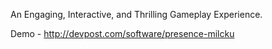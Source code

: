 An Engaging, Interactive, and Thrilling Gameplay Experience.

Demo - http://devpost.com/software/presence-milcku
